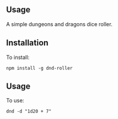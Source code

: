 ## Usage

A simple dungeons and dragons dice roller.

## Installation
To install:

    npm install -g dnd-roller

## Usage
To use:

    dnd -d "1d20 + 7"
